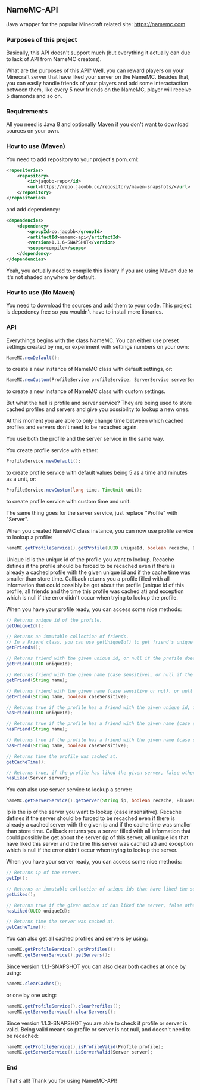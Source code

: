 ## NameMC-API
Java wrapper for the popular Minecraft related site: https://namemc.com

### Purposes of this project
Basically, this API doesn't support much (but everything it actually can due to lack of API from NameMC creators).

What are the purposes of this API? Well, you can reward players on your Minecraft server that have liked your server on the NameMC. Besides that, you can easily handle friends of your players and add some interactaction between them, like every 5 new friends on the NameMC, player will receive 5 diamonds and so on.

### Requirements
All you need is Java 8 and optionally Maven if you don't want to download sources on your own.

### How to use (Maven)
You need to add repository to your project's pom.xml:
```xml
<repositories>
	<repository>
		<id>jaqobb-repo</id>
		<url>https://repo.jaqobb.co/repository/maven-snapshots/</url>
	</repository>
</repositories>
```
and add dependency:
```xml
<dependencies>
	<dependency>
		<groupId>co.jaqobb</groupId>
		<artifactId>namemc-api</artifactId>
		<version>1.1.6-SNAPSHOT</version>
		<scope>compile</scope>
	</dependency>
</dependencies>
```
Yeah, you actually need to compile this library if you are using Maven due to it's not shaded anywhere by default.

### How to use (No Maven)
You need to download the sources and add them to your code. This project is depedency free so you wouldn't have to install more libraries.

### API
Everythings begins with the class NameMC. You can either use preset settings created by me, or experiment with settings numbers on your own:
```java
NameMC.newDefault();
```
to create a new instance of NameMC class with default settings, or:
```java
NameMC.newCustom(ProfileService profileService, ServerService serverService);
```
to create a new instance of NameMC class with custom settings.

But what the hell is profile and server service? They are being used to store cached profiles and servers and give you possibility to lookup a new ones.

At this moment you are able to only change time between which cached profiles and servers don't need to be recached again.

You use both the profile and the server service in the same way.

You create profile service with either:
```java
ProfileService.newDefault();
```
to create profile service with default values being 5 as a time and minutes as a unit, or:
```java
ProfileService.newCustom(long time, TimeUnit unit);
```
to create profile service with custom time and unit.

The same thing goes for the server service, just replace "Profile" with "Server".

When you created NameMC class instance, you can now use profile service to lookup a profile:
```java
nameMC.getProfileService().getProfile(UUID uniqueId, boolean recache, BiConsumer<Profile, Exception> callback);
```
Unique id is the unique id of the profile you want to lookup.
Recache defines if the profile should be forced to be recached even if there is already a cached profile with the given unique id and if the cache time was smaller than store time.
Callback returns you a profile filled with all information that could possibly be get about the profile (unique id of this profile, all friends and the time this profile was cached at) and exception which is null if the error didn't occur when trying to lookup the profile.

When you have your profile ready, you can access some nice methods:
```java
// Returns unique id of the profile.
getUniqueId();

// Returns an immutable collection of friends.
// In a Friend class, you can use getUniqueId() to get friend's unique id, getName() to get friend's name, isFriendOf(Profile profile) or isFriendOf(Profile profile, boolean caseSensitive) to check the friend is on the given profile's friend list, or hasLiked(Server server) to check if the friend has liked the given server.
getFriends();

// Returns friend with the given unique id, or null if the profile doesn't have a friend with the given unique id.
getFriend(UUID uniqueId);

// Returns friend with the given name (case sensitive), or null if the profile doesn't have a friend with the given name.
getFriend(String name);

// Returns friend with the given name (case sensitive or not), or null if the profile doesn't have a friend with the given name.
getFriend(String name, boolean caseSensitive);

// Returns true if the profile has a friend with the given unique id, false otherwise.
hasFriend(UUID uniqueId);

// Returns true if the profile has a friend with the given name (case sensitive), false otherwise.
hasFriend(String name);

// Returns true if the profile has a friend with the given name (case sensitive or not), false otherwise.
hasFriend(String name, boolean caseSensitive);

// Returns time the profile was cached at.
getCacheTime();

// Returns true, if the profile has liked the given server, false otherwise.
hasLiked(Server server);
```

You can also use server service to lookup a server:
```java
nameMC.getServerService().getServer(String ip, boolean recache, BiConsumer<Server, Exception> callback);
```
Ip is the ip of the server you want to lookup (case insensitive).
Recache defines if the server should be forced to be recached even if there is already a cached server with the given ip and if the cache time was smaller than store time.
Callback returns you a server filled with all information that could possibly be get about the server (ip of this server, all unique ids that have liked this server and the time this server was cached at) and exception which is null if the error didn't occur when trying to lookup the server.

When you have your server ready, you can access some nice methods:
```java
// Returns ip of the server.
getIp();

// Returns an immutable collection of unique ids that have liked the server.
getLikes();

// Returns true if the given unique id has liked the server, false otherwise.
hasLiked(UUID uniqueId);

// Returns time the server was cached at.
getCacheTime();
```

You can also get all cached profiles and servers by using:
```java
nameMC.getProfileService().getProfiles();
nameMC.getServerService().getServers();
```

Since version 1.1.1-SNAPSHOT you can also clear both caches at once by using:
```java
nameMC.clearCaches();
```
or one by one using:
```java
nameMC.getProfileService().clearProfiles();
nameMC.getServerService().clearServers();
```

Since version 1.1.3-SNAPSHOT you are able to check if profile or server is valid. Being valid means so profile or server is not null, and doesn't need to be recached:
```java
nameMC.getProfileService().isProfileValid(Profile profile);
nameMC.getServerService().isServerValid(Server server);
```

### End
That's all! Thank you for using NameMC-API!